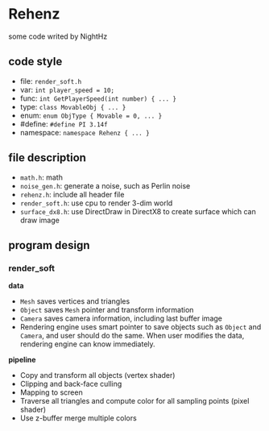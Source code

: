 # Rehenz

some code writed by NightHz

## code style

- file: `render_soft.h`
- var: `int player_speed = 10;`
- func: `int GetPlayerSpeed(int number) { ... }`
- type: `class MovableObj { ... }`
- enum: `enum ObjType { Movable = 0, ... }`
- #define: `#define PI 3.14f`
- namespace: `namespace Rehenz { ... }`

## file description

- `math.h`: math
- `noise_gen.h`: generate a noise, such as Perlin noise
- `rehenz.h`: include all header file
- `render_soft.h`: use cpu to render 3-dim world
- `surface_dx8.h`: use DirectDraw in DirectX8 to create surface which can draw image


## program design

### render_soft

**data**

- `Mesh` saves vertices and triangles
- `Object` saves `Mesh` pointer and transform information
- `Camera` saves camera information, including last buffer image
- Rendering engine uses smart pointer to save objects such as `Object` and `Camera`, and user should do the same. When user modifies the data, rendering engine can know immediately.

**pipeline**

- Copy and transform all objects (vertex shader)
- Clipping and back-face culling
- Mapping to screen
- Traverse all triangles and compute color for all sampling points (pixel shader)
- Use z-buffer merge multiple colors
